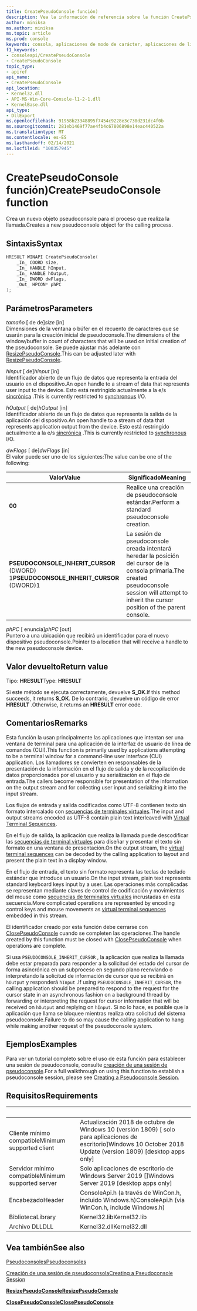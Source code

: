```yaml
---
title: CreatePseudoConsole función)
description: Vea la información de referencia sobre la función CreatePseudoConsole, que asigna un nuevo pseudoconsole para el proceso de llamada.
author: miniksa
ms.author: miniksa
ms.topic: article
ms.prod: console
keywords: consola, aplicaciones de modo de carácter, aplicaciones de línea de comandos, aplicaciones de terminal, API de consola, conpty, pseudoconsole
f1_keywords:
- consoleapi/CreatePseudoConsole
- CreatePseudoConsole
topic_type:
- apiref
api_name:
- CreatePseudoConsole
api_location:
- Kernel32.dll
- API-MS-Win-Core-Console-l1-2-1.dll
- KernelBase.dll
api_type:
- DllExport
ms.openlocfilehash: 91958b23348895f7454c9228e3c730d231dc4f0b
ms.sourcegitcommit: 281eb1469f77ae4fb4c67806898e14eac440522a
ms.translationtype: MT
ms.contentlocale: es-ES
ms.lasthandoff: 02/14/2021
ms.locfileid: "100357945"
---
```

# <a name="createpseudoconsole-function"></a><span data-ttu-id="020c1-104">CreatePseudoConsole función)</span><span class="sxs-lookup"><span data-stu-id="020c1-104">CreatePseudoConsole function</span></span>

<span data-ttu-id="020c1-105">Crea un nuevo objeto pseudoconsole para el proceso que realiza la llamada.</span><span class="sxs-lookup"><span data-stu-id="020c1-105">Creates a new pseudoconsole object for the calling process.</span></span>

## <a name="syntax"></a><span data-ttu-id="020c1-106">Sintaxis</span><span class="sxs-lookup"><span data-stu-id="020c1-106">Syntax</span></span>

```C
HRESULT WINAPI CreatePseudoConsole(
    _In_ COORD size,
    _In_ HANDLE hInput,
    _In_ HANDLE hOutput,
    _In_ DWORD dwFlags,
    _Out_ HPCON* phPC
);
```

## <a name="parameters"></a><span data-ttu-id="020c1-107">Parámetros</span><span class="sxs-lookup"><span data-stu-id="020c1-107">Parameters</span></span>

<span data-ttu-id="020c1-108">*tamaño* \[ de de\]</span><span class="sxs-lookup"><span data-stu-id="020c1-108">*size* \[in\]</span></span>  
<span data-ttu-id="020c1-109">Dimensiones de la ventana o búfer en el recuento de caracteres que se usarán para la creación inicial de pseudoconsole.</span><span class="sxs-lookup"><span data-stu-id="020c1-109">The dimensions of the window/buffer in count of characters that will be used on initial creation of the pseudoconsole.</span></span> <span data-ttu-id="020c1-110">Se puede ajustar más adelante con [ResizePseudoConsole](resizepseudoconsole.md).</span><span class="sxs-lookup"><span data-stu-id="020c1-110">This can be adjusted later with [ResizePseudoConsole](resizepseudoconsole.md).</span></span>

<span data-ttu-id="020c1-111">*hInput* \[ de\]</span><span class="sxs-lookup"><span data-stu-id="020c1-111">*hInput* \[in\]</span></span>  
<span data-ttu-id="020c1-112">Identificador abierto de un flujo de datos que representa la entrada del usuario en el dispositivo.</span><span class="sxs-lookup"><span data-stu-id="020c1-112">An open handle to a stream of data that represents user input to the device.</span></span> <span data-ttu-id="020c1-113">Esto está restringido actualmente a la e/s [sincrónica](/windows/desktop/Sync/synchronization-and-overlapped-input-and-output) .</span><span class="sxs-lookup"><span data-stu-id="020c1-113">This is currently restricted to [synchronous](/windows/desktop/Sync/synchronization-and-overlapped-input-and-output) I/O.</span></span>

<span data-ttu-id="020c1-114">*hOutput* \[ de\]</span><span class="sxs-lookup"><span data-stu-id="020c1-114">*hOutput* \[in\]</span></span>  
<span data-ttu-id="020c1-115">Identificador abierto de un flujo de datos que representa la salida de la aplicación del dispositivo.</span><span class="sxs-lookup"><span data-stu-id="020c1-115">An open handle to a stream of data that represents application output from the device.</span></span> <span data-ttu-id="020c1-116">Esto está restringido actualmente a la e/s [sincrónica](/windows/desktop/Sync/synchronization-and-overlapped-input-and-output) .</span><span class="sxs-lookup"><span data-stu-id="020c1-116">This is currently restricted to [synchronous](/windows/desktop/Sync/synchronization-and-overlapped-input-and-output) I/O.</span></span>

<span data-ttu-id="020c1-117">*dwFlags* \[ de\]</span><span class="sxs-lookup"><span data-stu-id="020c1-117">*dwFlags* \[in\]</span></span>  
<span data-ttu-id="020c1-118">El valor puede ser uno de los siguientes:</span><span class="sxs-lookup"><span data-stu-id="020c1-118">The value can be one of the following:</span></span>

| <span data-ttu-id="020c1-119">Valor</span><span class="sxs-lookup"><span data-stu-id="020c1-119">Value</span></span> | <span data-ttu-id="020c1-120">Significado</span><span class="sxs-lookup"><span data-stu-id="020c1-120">Meaning</span></span> |
|-|-|
| <span data-ttu-id="020c1-121">**0**</span><span class="sxs-lookup"><span data-stu-id="020c1-121">**0**</span></span> | <span data-ttu-id="020c1-122">Realice una creación de pseudoconsole estándar.</span><span class="sxs-lookup"><span data-stu-id="020c1-122">Perform a standard pseudoconsole creation.</span></span> |
| <span data-ttu-id="020c1-123">**PSEUDOCONSOLE_INHERIT_CURSOR** (DWORD) 1</span><span class="sxs-lookup"><span data-stu-id="020c1-123">**PSEUDOCONSOLE_INHERIT_CURSOR** (DWORD)1</span></span> | <span data-ttu-id="020c1-124">La sesión de pseudoconsole creada intentará heredar la posición del cursor de la consola primaria.</span><span class="sxs-lookup"><span data-stu-id="020c1-124">The created pseudoconsole session will attempt to inherit the cursor position of the parent console.</span></span> |

<span data-ttu-id="020c1-125">*phPC* \[ enuncia\]</span><span class="sxs-lookup"><span data-stu-id="020c1-125">*phPC* \[out\]</span></span>  
<span data-ttu-id="020c1-126">Puntero a una ubicación que recibirá un identificador para el nuevo dispositivo pseudoconsole.</span><span class="sxs-lookup"><span data-stu-id="020c1-126">Pointer to a location that will receive a handle to the new pseudoconsole device.</span></span>

## <a name="return-value"></a><span data-ttu-id="020c1-127">Valor devuelto</span><span class="sxs-lookup"><span data-stu-id="020c1-127">Return value</span></span>

<span data-ttu-id="020c1-128">Tipo: **HRESULT**</span><span class="sxs-lookup"><span data-stu-id="020c1-128">Type: **HRESULT**</span></span>

<span data-ttu-id="020c1-129">Si este método se ejecuta correctamente, devuelve **S_OK**.</span><span class="sxs-lookup"><span data-stu-id="020c1-129">If this method succeeds, it returns **S_OK**.</span></span> <span data-ttu-id="020c1-130">De lo contrario, devuelve un código de error **HRESULT** .</span><span class="sxs-lookup"><span data-stu-id="020c1-130">Otherwise, it returns an **HRESULT** error code.</span></span>

## <a name="remarks"></a><span data-ttu-id="020c1-131">Comentarios</span><span class="sxs-lookup"><span data-stu-id="020c1-131">Remarks</span></span>

<span data-ttu-id="020c1-132">Esta función la usan principalmente las aplicaciones que intentan ser una ventana de terminal para una aplicación de la interfaz de usuario de línea de comandos (CUI).</span><span class="sxs-lookup"><span data-stu-id="020c1-132">This function is primarily used by applications attempting to be a terminal window for a command-line user interface (CUI) application.</span></span> <span data-ttu-id="020c1-133">Los llamadores se convierten en responsables de la presentación de la información en el flujo de salida y de la recopilación de datos proporcionados por el usuario y su serialización en el flujo de entrada.</span><span class="sxs-lookup"><span data-stu-id="020c1-133">The callers become responsible for presentation of the information on the output stream and for collecting user input and serializing it into the input stream.</span></span>

<span data-ttu-id="020c1-134">Los flujos de entrada y salida codificados como UTF-8 contienen texto sin formato intercalado con [secuencias de terminales virtuales](console-virtual-terminal-sequences.md).</span><span class="sxs-lookup"><span data-stu-id="020c1-134">The input and output streams encoded as UTF-8 contain plain text interleaved with [Virtual Terminal Sequences](console-virtual-terminal-sequences.md).</span></span>

<span data-ttu-id="020c1-135">En el flujo de salida, la aplicación que realiza la llamada puede descodificar las [secuencias de terminal virtuales](console-virtual-terminal-sequences.md) para diseñar y presentar el texto sin formato en una ventana de presentación.</span><span class="sxs-lookup"><span data-stu-id="020c1-135">On the output stream, the [virtual terminal sequences](console-virtual-terminal-sequences.md) can be decoded by the calling application to layout and present the plain text in a display window.</span></span>

<span data-ttu-id="020c1-136">En el flujo de entrada, el texto sin formato representa las teclas de teclado estándar que introduce un usuario.</span><span class="sxs-lookup"><span data-stu-id="020c1-136">On the input stream, plain text represents standard keyboard keys input by a user.</span></span> <span data-ttu-id="020c1-137">Las operaciones más complicadas se representan mediante claves de control de codificación y movimientos del mouse como [secuencias de terminales virtuales](console-virtual-terminal-sequences.md) incrustadas en esta secuencia.</span><span class="sxs-lookup"><span data-stu-id="020c1-137">More complicated operations are represented by encoding control keys and mouse movements as [virtual terminal sequences](console-virtual-terminal-sequences.md) embedded in this stream.</span></span>

<span data-ttu-id="020c1-138">El identificador creado por esta función debe cerrarse con [ClosePseudoConsole](closepseudoconsole.md) cuando se completen las operaciones.</span><span class="sxs-lookup"><span data-stu-id="020c1-138">The handle created by this function must be closed with [ClosePseudoConsole](closepseudoconsole.md) when operations are complete.</span></span>

<span data-ttu-id="020c1-139">Si usa `PSEUDOCONSOLE_INHERIT_CURSOR` , la aplicación que realiza la llamada debe estar preparada para responder a la solicitud del estado del cursor de forma asincrónica en un subproceso en segundo plano reenviando o interpretando la solicitud de información de cursor que se recibirá en `hOutput` y responderá `hInput` .</span><span class="sxs-lookup"><span data-stu-id="020c1-139">If using `PSEUDOCONSOLE_INHERIT_CURSOR`, the calling application should be prepared to respond to the request for the cursor state in an asynchronous fashion on a background thread by forwarding or interpreting the request for cursor information that will be received on `hOutput` and replying on `hInput`.</span></span> <span data-ttu-id="020c1-140">Si no lo hace, es posible que la aplicación que llama se bloquee mientras realiza otra solicitud del sistema pseudoconsole.</span><span class="sxs-lookup"><span data-stu-id="020c1-140">Failure to do so may cause the calling application to hang while making another request of the pseudoconsole system.</span></span>

## <a name="examples"></a><span data-ttu-id="020c1-141">Ejemplos</span><span class="sxs-lookup"><span data-stu-id="020c1-141">Examples</span></span>

<span data-ttu-id="020c1-142">Para ver un tutorial completo sobre el uso de esta función para establecer una sesión de pseudoconsole, consulte [creación de una sesión de pseudoconsole](creating-a-pseudoconsole-session.md).</span><span class="sxs-lookup"><span data-stu-id="020c1-142">For a full walkthrough on using this function to establish a pseudoconsole session, please see [Creating a Pseudoconsole Session](creating-a-pseudoconsole-session.md).</span></span>

## <a name="requirements"></a><span data-ttu-id="020c1-143">Requisitos</span><span class="sxs-lookup"><span data-stu-id="020c1-143">Requirements</span></span>

| &nbsp; | &nbsp; |
|-|-|
| <span data-ttu-id="020c1-144">Cliente mínimo compatible</span><span class="sxs-lookup"><span data-stu-id="020c1-144">Minimum supported client</span></span> | <span data-ttu-id="020c1-145">Actualización 2018 de octubre de Windows 10 (versión 1809) \[ solo para aplicaciones de escritorio\]</span><span class="sxs-lookup"><span data-stu-id="020c1-145">Windows 10 October 2018 Update (version 1809) \[desktop apps only\]</span></span> |
| <span data-ttu-id="020c1-146">Servidor mínimo compatible</span><span class="sxs-lookup"><span data-stu-id="020c1-146">Minimum supported server</span></span> | <span data-ttu-id="020c1-147">Solo aplicaciones de escritorio de Windows Server 2019 \[\]</span><span class="sxs-lookup"><span data-stu-id="020c1-147">Windows Server 2019 \[desktop apps only\]</span></span> |
| <span data-ttu-id="020c1-148">Encabezado</span><span class="sxs-lookup"><span data-stu-id="020c1-148">Header</span></span> | <span data-ttu-id="020c1-149">ConsoleApi.h (a través de WinCon.h, incluido Windows.h)</span><span class="sxs-lookup"><span data-stu-id="020c1-149">ConsoleApi.h (via WinCon.h, include Windows.h)</span></span> |
| <span data-ttu-id="020c1-150">Biblioteca</span><span class="sxs-lookup"><span data-stu-id="020c1-150">Library</span></span> | <span data-ttu-id="020c1-151">Kernel32.lib</span><span class="sxs-lookup"><span data-stu-id="020c1-151">Kernel32.lib</span></span> |
| <span data-ttu-id="020c1-152">Archivo DLL</span><span class="sxs-lookup"><span data-stu-id="020c1-152">DLL</span></span> | <span data-ttu-id="020c1-153">Kernel32.dll</span><span class="sxs-lookup"><span data-stu-id="020c1-153">Kernel32.dll</span></span> |

## <a name="see-also"></a><span data-ttu-id="020c1-154">Vea también</span><span class="sxs-lookup"><span data-stu-id="020c1-154">See also</span></span>

[<span data-ttu-id="020c1-155">Pseudoconsoles</span><span class="sxs-lookup"><span data-stu-id="020c1-155">Pseudoconsoles</span></span>](pseudoconsoles.md)

[<span data-ttu-id="020c1-156">Creación de una sesión de pseudoconsola</span><span class="sxs-lookup"><span data-stu-id="020c1-156">Creating a Pseudoconsole Session</span></span>](creating-a-pseudoconsole-session.md)

[<span data-ttu-id="020c1-157">**ResizePseudoConsole**</span><span class="sxs-lookup"><span data-stu-id="020c1-157">**ResizePseudoConsole**</span></span>](resizepseudoconsole.md)

[<span data-ttu-id="020c1-158">**ClosePseudoConsole**</span><span class="sxs-lookup"><span data-stu-id="020c1-158">**ClosePseudoConsole**</span></span>](closepseudoconsole.md)